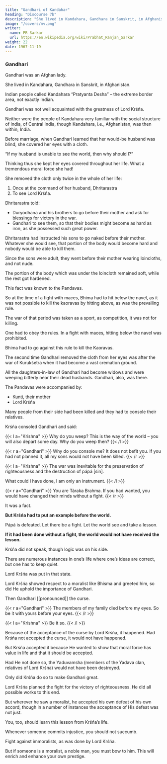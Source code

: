 ```yaml
---
title: "Gandhari of Kandahar"
heading: "Discourse 7b"
description: "She lived in Kandahara, Gandhara in Sanskrit, in Afghanistan."
image: "/covers/mv.png"
writer:
  name: PR Sarkar
  url: https://en.wikipedia.org/wiki/Prabhat_Ranjan_Sarkar
weight: 22
date: 1967-11-19
---
```



### Gandhari

Gandhari was an Afghan lady.

She lived in Kandahara, Gandhara in Sanskrit, in Afghanistan.

 <!-- to which Gandhari belonged.  -->

Indian people called Kandahara “Pratyanta Desha” – the extreme border area, not exactly Indian.

Gandhari was not well acquainted with the greatness of Lord Krśńa.

Neither were the people of Kandahara very familiar with the social structure of India, of Central India, though Kandahara, i.e., Afghanistan, was then within, India. 

Before marriage, when Gandhari learned that her would-be husband was blind, she covered her eyes with a cloth.

“If my husband is unable to see the world, then why should I?” 

Thinking thus she kept her eyes covered throughout her life. What a tremendous moral force she had!

She removed the cloth only twice in the whole of her life:

1. Once at the command of her husband, Dhritarastra
2. To see Lord Krśńa. 

Dhritarastra told:
- Duryodhana and his brothers to go before their mother and ask for blessings for victory in the war.
- Gandhari to see them, so that their bodies might become as hard as iron, as she possessed such great power.

<!-- Gandhari did not want to do this, but when Dhritarastra ordered her to first see them and then bless them for their victory, she obeyed – and for a few moments she removed the cloth from her eyes. -->

Dhritarastra had instructed his sons to go naked before their mother. Whatever she would see, that portion of the body would become hard and nobody would be able to kill them.

Since the sons were adult, they went before their mother wearing loincloths, and not nude.

The portion of the body which was under the loincloth remained soft, while the rest got hardened. 

This fact was known to the Pandavas.

So at the time of a fight with maces, Bhima had to hit below the navel, as it was not possible to kill the kaoravas by hitting above, as was the prevailing rule.

The war of that period was taken as a sport, as competition, it was not for killing.

One had to obey the rules. In a fight with maces, hitting below the navel was prohibited. 

Bhima had to go against this rule to kill the Kaoravas.

The second time Gandhari removed the cloth from her eyes was after the war of Kurukśetra when it had become a vast cremation ground. 

All the daughters-in-law of Gandhari had become widows and were weeping bitterly near their dead husbands. Gandhari, also, was there. 

The Pandavas were accompanied by:
- Kunti, their mother
- Lord Krśńa

Many people from their side had been killed and they had to console their relatives. 

Krśńa consoled Gandhari and said:

{{< l a="Krishna" >}}
Why do you weep? This is the way of the world – you will also depart some day. Why do you weep then?
{{< /l >}}

{{< r a="Gandhari" >}}
Why do you console me? It does not befit you. If you had not planned it, all my sons would not have been killed.
{{< /r >}}

{{< l a="Krishna" >}}
The war was inevitable for the preservation of righteousness and the destruction of pápá [sin].

What could I have done, I am only an instrument.
{{< /l >}}

{{< r a="Gandhari" >}}
You are Táraka Brahma. If you had wanted, you would have changed their minds without a fight.
{{< /r >}}


It was a fact. 

**But Krśńa had to put an example before the world.**

Pápá is defeated. Let there be a fight. Let the world see and take a lesson. 

**If it had been done without a fight, the world would not have received the lesson.** 

Krśńa did not speak, though logic was on his side. 

There are numerous instances in one’s life where one’s ideas are correct, but one has to keep quiet. 

Lord Krśńa was put in that state.

Lord Krśńa showed respect to a moralist like Bhisma and greeted him, so did He uphold the importance of Gandhari.

Then Gandhari [[pronounced]] the curse.

{{< r a="Gandhari" >}}
The members of my family died before my eyes. So be it with yours before your eyes. 
{{< /r >}}


{{< l a="Krishna" >}}
Be it so.
{{< /l >}}

Because of the acceptance of the curse by Lord Krśńa, it happened. Had Krśńa not accepted the curse, it would not have happened. 

But Krśńa accepted it because He wanted to show that moral force has value in life and that it should be accepted.

Had He not done so, the Yaduvamsha (members of the Yadava clan, relatives of Lord Krśńa) would not have been destroyed.

Only did Krśńa do so to make Gandhari great.

Lord Krśńa planned the fight for the victory of righteousness. He did all possible works to this end. 

But wherever he saw a moralist, he accepted his own defeat of his own accord, though in a number of instances the acceptance of His defeat was not just.

You, too, should learn this lesson from Krśńa’s life.

Whenever someone commits injustice, you should not succumb. 

Fight against immoralists, as was done by Lord Krśńa.

But if someone is a moralist, a noble man, you must bow to him. This will enrich and enhance your own prestige.

<!-- [end of section that was printed separately as part of “The Righteous Gandhari”] -->

<!-- 19 November 1967, Ranchi -->